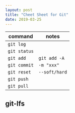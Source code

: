 ```yaml
---
layout: post
title: "Cheet Sheet for Git"
date: 2019-03-25
---
```


|command | notes |
| --     | --    |
| ```git log``` |
| ```git status``` |
| ```git add``` | ```git add -A``` |
| ```git commit``` | ```-m "xxx"``` |
| ```git reset``` | ```--soft/hard``` | 
| ```git push``` | 
| ```git pull``` |

## git-lfs
